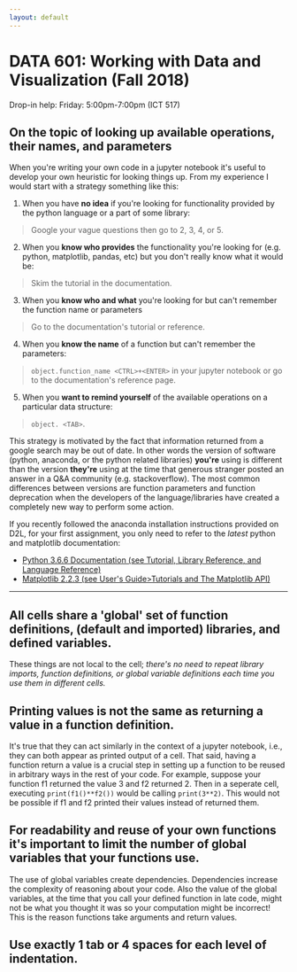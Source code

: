 ```yaml
---
layout: default
---
```


# DATA 601: Working with Data and Visualization (Fall 2018)

Drop-in help: Friday: 5:00pm-7:00pm (ICT 517)

## On the topic of looking up available operations, their names, and parameters

When you're writing your own code in a jupyter notebook it's useful to develop your own heuristic for looking things up. From my experience I would start with a strategy something like this:

1. When you have **no idea** if you're looking for functionality provided by the python language or a part of some library:
 > Google your vague questions then go to 2, 3, 4, or 5.

2. When you **know who provides** the functionality you're looking for (e.g.  python, matplotlib, pandas, etc) but you don't really know what it would be:
 > Skim the tutorial in the documentation.

3. When you **know who and what** you're looking for but can't remember the function name or parameters
 > Go to the documentation's tutorial or reference.

4. When you **know the name** of a function but can't remember the parameters:
 > `object.function_name <CTRL>+<ENTER>` in your jupyter notebook or go to the documentation's reference page.

5. When you **want to remind yourself** of the available operations on a particular data structure:
  > `object. <TAB>`.

 
This strategy is motivated by the fact that information returned from a google search may be out of date.
In other words the version of software (python, anaconda, or the python related libraries) **you're** using is different than the version **they're** using at the time that generous stranger posted an answer in a Q&A community (e.g. stackoverflow).
The most common differences between versions are function parameters and function deprecation when the developers of the language/libraries have created a completely new way to perform some action.

If you recently followed the anaconda installation instructions provided on D2L, for your first assignment, you only need to refer to the *latest* python and matplotlib documentation:
* [Python 3.6.6 Documentation (see Tutorial, Library Reference, and Language Reference)](https://docs.python.org/3.6/index.html)
* [Matplotlib 2.2.3 (see User's Guide>Tutorials and The Matplotlib API)](https://matplotlib.org/contents.html)

----
## All cells share a 'global' set of function definitions, (default and imported) libraries, and defined variables.
These things are not local to the cell; *there's no need to repeat library imports, function definitions, or global variable definitions each time you use them in different cells.*

## Printing values is not the same as returning a value in a function definition.
It's true that they can act similarly in the context of a jupyter notebook, i.e., they can both appear as printed output of a cell. That said, having a function return a value is a crucial step in setting up a function to be reused in arbitrary ways in the rest of your code. For example, suppose your function f1 returned the value 3 and f2 returned 2. Then in a seperate cell, executing `print(f1()**f2())` would be calling `print(3**2)`. This would not be possible if f1 and f2 printed their values instead of returned them.

## For readability and reuse of your own functions it's important to limit the number of global variables that your functions use.
The use of global variables create dependencies. Dependencies increase the complexity of reasoning about your code. Also the value of the global variables, at the time that you call your defined function in late code, might not be what you thought it was so your computation might be incorrect! This is the reason functions take arguments and return values.


## Use exactly 1 tab or 4 spaces for each level of indentation.
